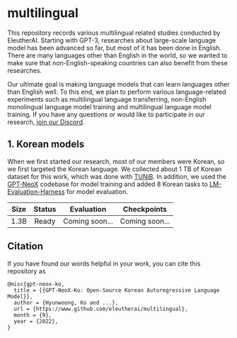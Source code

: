 # multilingual
This repository records various multilingual related studies conducted by EleutherAI. 
Starting with GPT-3, researches about large-scale language model has been advanced so far, but most of it has been done in English.
There are many languages other than English in the world, so we wanted to make sure that non-English-speaking countries can also benefit from these researches.

Our ultimate goal is making language models that can learn languages other than English well. To this end, we plan to perform various language-related experiments such as multilingual language transferring, non-English monolingual language model training and multilingual language model training.
If you have any questions or would like to participate in our research, [join our Discord](https://discord.com/invite/zBGx3azzUn).

## 1. Korean models
When we first started our research, most of our members were Korean, so we first targeted the Korean language. 
We collected about 1 TB of Korean dataset for this work, which was done with [TUNiB](https://tunib.ai/). 
In addition, we used the [GPT-NeoX](https://github.com/EleutherAI/gpt-neox) codebase for model training and added 8 Korean tasks to [LM-Evaluation-Harness](https://github.com/EleutherAI/lm-evaluation-harness/tree/multilingual-ko) for model evaluation.

| Size | Status |   Evaluation   |  Checkpoints   |
|:----:|:------:|:--------------:|:--------------:|
| 1.3B | Ready  | Coming soon... | Coming soon... |

## Citation
If you have found our words helpful in your work, you can cite this repository as
```
@misc{gpt-neox-ko,
  title = {{GPT-NeoX-Ko: Open-Source Korean Autoregressive Language Model}},
  author = {Hyunwoong, Ko and ...},
  url = {https://www.github.com/eleutherai/multilingual},
  month = {9},
  year = {2022},
}
```